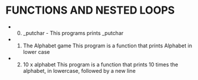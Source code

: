 # FUNCTIONS AND NESTED LOOPS
* 0. _putchar - This programs prints _putchar 
* 1. The Alphabet game This program is a function that prints Alphabet in lower case
* 2. 10 x alphabet This program is a function that prints 10 times the alphabet, in lowercase, followed by a new line
